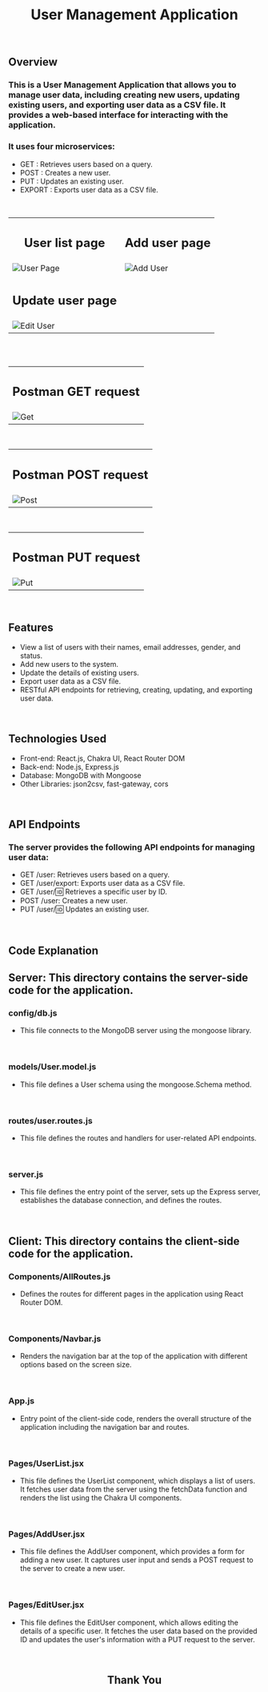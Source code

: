 <h1 align="center"> User Management Application </h1>

<br/>

<h2>Overview</h2>
 
### This is a User Management Application that allows you to manage user data, including creating new users, updating existing users, and exporting user data as a CSV file. It provides a web-based interface for interacting with the application.

### It uses four microservices:

- GET : Retrieves users based on a query.
- POST : Creates a new user.
- PUT : Updates an existing user.
- EXPORT : Exports user data as a CSV file.

<br/>

<table>
<tr>
    <td>
      <h2 align="center">User list page</h2>
    </td>
  <td>
      <h2 align="center">Add user page</h2>
    </td>
  </tr>
  <tr>
    <td>
      <img src="https://i.imgur.com/f9IkTT8.png" alt="User Page">
    </td>
    <td>
      <img src="https://i.imgur.com/PLNKarN.png" alt="Add User">
    </td>
  </tr>  
  <tr>
   <tr>
    <td>
      <h2 align="center">Update user page</h2>
    </td>
  </tr>
  <tr>
    <td>
      <img src="https://i.imgur.com/DwfstgJ.png" alt="Edit User">
    </td>
  </tr>
 </table>
  
  <br/>
  
<br/>

<table>
<tr>
    <td>
      <h2 align="center">Postman GET request</h2>
    </td>
  </tr>
  <tr>
    <td>
      <img src="https://i.imgur.com/7oCOUkV.png" alt="Get">
    </td>
  </tr>  
 </table>
 
 <br/>
 
 <table>
  <tr>
    <td>
      <h2 align="center">Postman POST request</h2>
    </td>
  </tr>
  <tr> 
    <td>
      <img src="https://i.imgur.com/WyUn1C8.png" alt="Post">
    </td>
  </tr>  
  </table>
  
  <br/>
  
  <table>
  <tr>
    <td>
      <h2 align="center">Postman PUT request</h2>
    </td>
  </tr>
  <tr>
    <td>
      <img src="https://i.imgur.com/91a3Q0n.png" alt="Put">
    </td>
  </tr>
</table>

<br/>

<h2>Features</h2>

- View a list of users with their names, email addresses, gender, and status.
- Add new users to the system.
- Update the details of existing users.
- Export user data as a CSV file.
- RESTful API endpoints for retrieving, creating, updating, and exporting user data.

<br/>

<h2>Technologies Used</h2>

- Front-end: React.js, Chakra UI, React Router DOM
- Back-end: Node.js, Express.js
- Database: MongoDB with Mongoose
- Other Libraries: json2csv, fast-gateway, cors

<br/>

<h2>API Endpoints</h2>

### The server provides the following API endpoints for managing user data:

- GET /user: Retrieves users based on a query.
- GET /user/export: Exports user data as a CSV file.
- GET /user/:id: Retrieves a specific user by ID.
- POST /user: Creates a new user.
- PUT /user/:id: Updates an existing user.

<br/>

## Code Explanation

## Server: This directory contains the server-side code for the application.

### config/db.js

- This file connects to the MongoDB server using the mongoose library.

<br/>

### models/User.model.js

- This file defines a User schema using the mongoose.Schema method.

<br/>

### routes/user.routes.js

- This file defines the routes and handlers for user-related API endpoints.

<br/>

### server.js

- This file defines the entry point of the server, sets up the Express server, establishes the database connection, and defines the routes.

<br/>

## Client: This directory contains the client-side code for the application.

### Components/AllRoutes.js

- Defines the routes for different pages in the application using React Router DOM.

<br/>

### Components/Navbar.js

- Renders the navigation bar at the top of the application with different options based on the screen size.

<br/>

### App.js

- Entry point of the client-side code, renders the overall structure of the application including the navigation bar and routes.

<br/>

### Pages/UserList.jsx

- This file defines the UserList component, which displays a list of users. It fetches user data from the server using the fetchData function and renders the list using the Chakra UI components.

<br/>

### Pages/AddUser.jsx

- This file defines the AddUser component, which provides a form for adding a new user. It captures user input and sends a POST request to the server to create a new user.

<br/>

### Pages/EditUser.jsx

- This file defines the EditUser component, which allows editing the details of a specific user. It fetches the user data based on the provided ID and updates the user's information with a PUT request to the server.

<br/>

<h2 align="center">Thank You</h2>
